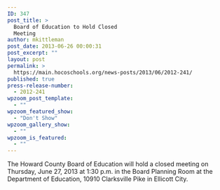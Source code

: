 ```yaml
---
ID: 347
post_title: >
  Board of Education to Hold Closed
  Meeting
author: mkittleman
post_date: 2013-06-26 00:00:31
post_excerpt: ""
layout: post
permalink: >
  https://main.hocoschools.org/news-posts/2013/06/2012-241/
published: true
press-release-number:
  - 2012-241
wpzoom_post_template:
  - ""
wpzoom_featured_show:
  - "Don't Show"
wpzoom_gallery_show:
  - ""
wpzoom_is_featured:
  - ""
---
```

The Howard County Board of Education will hold a closed meeting on Thursday, June 27, 2013 at 1:30 p.m. in the Board Planning Room at the Department of Education, 10910 Clarksville Pike in Ellicott City.
